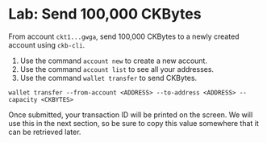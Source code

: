 # Lab: Send 100,000 CKBytes

From account `ckt1...gwga`, send 100,000 CKBytes to a newly created account using `ckb-cli`.

1. Use the command `account new` to create a new account.
2. Use the command `account list` to see all your addresses.
3. Use the command `wallet transfer` to send CKBytes.

```
wallet transfer --from-account <ADDRESS> --to-address <ADDRESS> --capacity <CKBYTES>
```

Once submitted, your transaction ID will be printed on the screen. We will use this in the next section, so be sure to copy this value somewhere that it can be retrieved later. &#x20;
